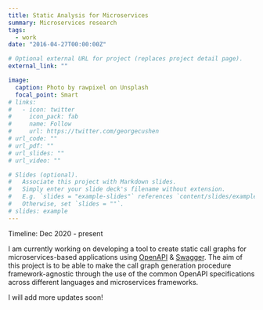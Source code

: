 ```yaml
---
title: Static Analysis for Microservices
summary: Microservices research
tags:
  - work
date: "2016-04-27T00:00:00Z"

# Optional external URL for project (replaces project detail page).
external_link: ""

image:
  caption: Photo by rawpixel on Unsplash
  focal_point: Smart
# links:
#   - icon: twitter
#     icon_pack: fab
#     name: Follow
#     url: https://twitter.com/georgecushen
# url_code: ""
# url_pdf: ""
# url_slides: ""
# url_video: ""

# Slides (optional).
#   Associate this project with Markdown slides.
#   Simply enter your slide deck's filename without extension.
#   E.g. `slides = "example-slides"` references `content/slides/example-slides.md`.
#   Otherwise, set `slides = ""`.
# slides: example
---
```


Timeline: Dec 2020 - present

I am currently working on developing a tool to create static call graphs for microservices-based applications using [OpenAPI](https://www.openapis.org/) & [Swagger](https://swagger.io/). The aim of this project is to be able to make the call graph generation procedure framework-agnostic through the use of the common OpenAPI specifications across different languages and microservices frameworks.

I will add more updates soon!
